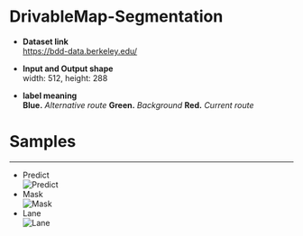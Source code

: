 # DrivableMap-Segmentation

* **Dataset link**  
https://bdd-data.berkeley.edu/


* **Input and Output shape**  
width: 512, height: 288


* **label meaning**  
**Blue.** *Alternative route* **Green.** *Background* **Red.** *Current route*

# Samples
--------
* Predict  
![Predict](https://user-images.githubusercontent.com/52787702/76678225-5dac2600-6619-11ea-970d-d41d41afe0ec.gif)
* Mask  
![Mask](https://user-images.githubusercontent.com/52787702/76678227-613fad00-6619-11ea-946b-a7cb561b8fc2.gif)
* Lane  
![Lane](https://user-images.githubusercontent.com/52787702/76678229-67358e00-6619-11ea-89cd-f5693324654e.gif)
